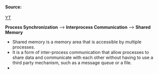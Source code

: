 #### Source:
[YT](https://www.youtube.com/watch?v=PRmUybI61cA&list=PL3uLubnzL2Tlbyrr2GFVRE7Azo8FJe-dJ&index=4)

**Process Synchronization** --> **Interprocess Communication** --> **Shared Memory**


* Shared memory is a memory area that is accessible by multiple processes. 
* It is a form of inter-process communication that allow processes to share data and communicate with each other without having to use a third party mechanism, such as a message queue or a file.
* 